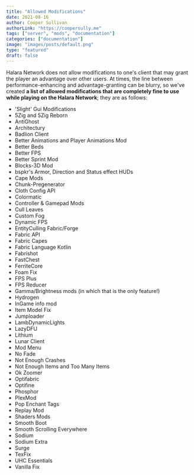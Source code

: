 ```yaml
---
title: "Allowed Modifications"
date: 2021-08-16
author: Cooper Sullivan
authorLink: "https://coopersully.me"
tags: ["server", "mods", "documentation"]
categories: ["documentation"]
image: "images/posts/default.png"
type: "featured"
draft: false
---
```


Halara Network does not allow modifications to one's client that may grant the player an advantage over other users.
At times, the line between performance-enhancing and advantage-granting can be blurry, so we've created **a list of allowed modifications that are completely fine to use while playing on the Halara Network**; they are as follows:


- 'Slight' Gui Modifications
- 5Zig and 5Zig Reborn
- AntiGhost
- Architectury
- Badlion Client
- Better Animations and Player Animations Mod
- Better Beds
- Better FPS
- Better Sprint Mod
- Blocks-3D Mod
- bspkr's Armor, Direction and Status effect HUDs
- Cape Mods
- Chunk-Pregenerator
- Cloth Config API
- Colormatic
- Controller & Gamepad Mods
- Cull Leaves
- Custom Fog
- Dynamic FPS
- EntityCulling Fabric/Forge
- Fabric API
- Fabric Capes
- Fabric Language Kotlin
- Fabrishot
- FastChest
- FerriteCore
- Foam Fix
- FPS Plus
- FPS Reducer
- Gamma/Brightness mods (in which that is the only feature!)
- Hydrogen
- InGame info mod
- Item Model Fix
- Jumploader
- LambDynamicLights
- LazyDFU
- Lithium
- Lunar Client
- Mod Menu 
- No Fade
- Not Enough Crashes
- Not Enough Items and Too Many Items
- Ok Zoomer
- Optifabric
- Optifine
- Phosphor
- PlexMod
- Pop Enchant Tags
- Replay Mod
- Shaders Mods
- Smooth Boot
- Smooth Scrolling Everywhere
- Sodium
- Sodium Extra
- Surge
- TexFix
- UHC Essentials
- Vanilla Fix